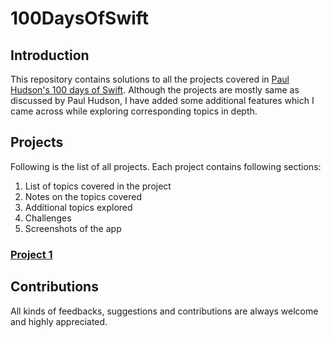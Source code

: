 # 100DaysOfSwift

## Introduction

This repository contains solutions to all the projects covered in [Paul Hudson's 100 days of Swift](https://www.hackingwithswift.com/100).
Although the projects are mostly same as discussed by Paul Hudson, I have added some additional features which I came across while exploring corresponding topics in depth.

## Projects

Following is the list of all projects. Each project contains following sections:
1. List of topics covered in the project
2. Notes on the topics covered
3. Additional topics explored
4. Challenges
5. Screenshots of the app

### [Project 1](https://github.com/manish-ios/100DaysOfSwift/tree/main/ImageList)

## Contributions

All kinds of feedbacks, suggestions and contributions are always welcome and highly appreciated.
